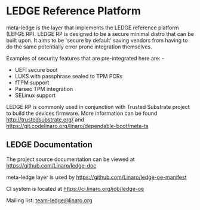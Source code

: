 # LEDGE Reference Platform

meta-ledge is the layer that implements the LEDGE reference platform (LEFGE RP).
LEDGE RP is designed to be a secure minimal distro that can be built upon. It
aims to be 'secure by default' saving vendors from having to do the same potentially
error prone integration themselves.

Examples of security features that are pre-integrated here are: -
 * UEFI secure boot
 * LUKS with passphrase sealed to TPM PCRs
 * fTPM support
 * Parsec TPM integration
 * SELinux support

LEDGE RP is commonly used in conjunction with Trusted Substrate project to build
the devices firmware. More information can be found
<http://trustedsubstrate.org/> and <https://git.codelinaro.org/linaro/dependable-boot/meta-ts>

## LEDGE Documentation

The project source documentation can be viewed at
<https://github.com/Linaro/ledge-doc>

meta-ledge layer is used by
<https://github.com/Linaro/ledge-oe-manifest>

CI system is located at https://ci.linaro.org/job/ledge-oe

Mailing list: team-ledge@linaro.org
